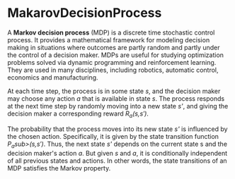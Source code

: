 # MakarovDecisionProcess

A **Markov decision process** (MDP) is a discrete time stochastic control process. It provides a mathematical framework for modeling decision making in situations where outcomes are partly random and partly under the control of a decision maker. MDPs are useful for studying optimization problems solved via dynamic programming and reinforcement learning. They are used in many disciplines, including robotics, automatic control, economics and manufacturing.

At each time step, the process is in some state *s*, and the decision maker may choose any action *a* that is available in state *s*. The process responds at the next time step by randomly moving into a new state *s'*, and giving the decision maker a corresponding reward *R<sub>a</sub>(s,s′)*.

The probability that the process moves into its new state *s'* is influenced by the chosen action. Specifically, it is given by the state transition function *P<sub>a</sub>sub>(s,s′)*. Thus, the next state *s'* depends on the current state s and the decision maker's action *a*. But given *s* and *a*, it is conditionally independent of all previous states and actions. In other words, the state transitions of an MDP satisfies the Markov property.